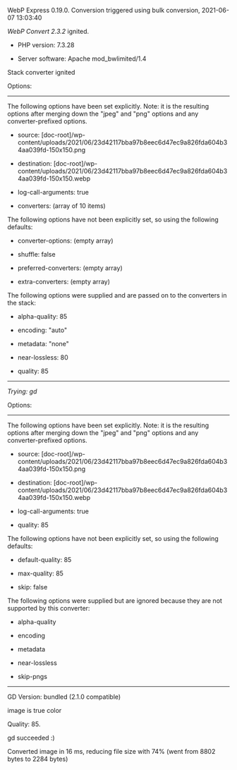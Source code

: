 WebP Express 0.19.0. Conversion triggered using bulk conversion, 2021-06-07 13:03:40

*WebP Convert 2.3.2*  ignited.
- PHP version: 7.3.28
- Server software: Apache mod_bwlimited/1.4

Stack converter ignited

Options:
------------
The following options have been set explicitly. Note: it is the resulting options after merging down the "jpeg" and "png" options and any converter-prefixed options.
- source: [doc-root]/wp-content/uploads/2021/06/23d42117bba97b8eec6d47ec9a826fda604b34aa039fd-150x150.png
- destination: [doc-root]/wp-content/uploads/2021/06/23d42117bba97b8eec6d47ec9a826fda604b34aa039fd-150x150.webp
- log-call-arguments: true
- converters: (array of 10 items)

The following options have not been explicitly set, so using the following defaults:
- converter-options: (empty array)
- shuffle: false
- preferred-converters: (empty array)
- extra-converters: (empty array)

The following options were supplied and are passed on to the converters in the stack:
- alpha-quality: 85
- encoding: "auto"
- metadata: "none"
- near-lossless: 80
- quality: 85
------------


*Trying: gd* 

Options:
------------
The following options have been set explicitly. Note: it is the resulting options after merging down the "jpeg" and "png" options and any converter-prefixed options.
- source: [doc-root]/wp-content/uploads/2021/06/23d42117bba97b8eec6d47ec9a826fda604b34aa039fd-150x150.png
- destination: [doc-root]/wp-content/uploads/2021/06/23d42117bba97b8eec6d47ec9a826fda604b34aa039fd-150x150.webp
- log-call-arguments: true
- quality: 85

The following options have not been explicitly set, so using the following defaults:
- default-quality: 85
- max-quality: 85
- skip: false

The following options were supplied but are ignored because they are not supported by this converter:
- alpha-quality
- encoding
- metadata
- near-lossless
- skip-pngs
------------

GD Version: bundled (2.1.0 compatible)
image is true color
Quality: 85. 
gd succeeded :)

Converted image in 16 ms, reducing file size with 74% (went from 8802 bytes to 2284 bytes)
